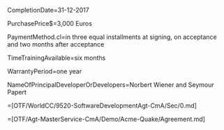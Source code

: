 CompletionDate=31-12-2017

PurchasePrice$=3,000 Euros

PaymentMethod.cl=in three equal installments at signing, on acceptance and two months after acceptance

TimeTrainingAvailable=six months

WarrantyPeriod=one year

NameOfPrincipalDeveloperOrDevelopers=Norbert Wiener and Seymour Papert

=[OTF/WorldCC/9520-SoftwareDevelopmentAgt-CmA/Sec/0.md]  

=[OTF/Agt-MasterService-CmA/Demo/Acme-Quake/Agreement.md]